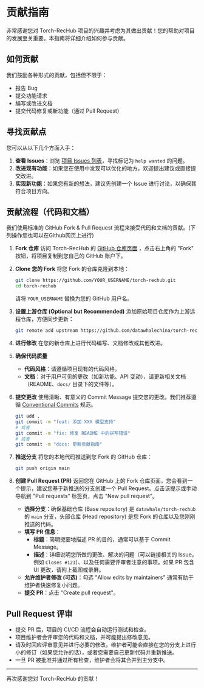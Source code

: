# 贡献指南

非常感谢您对 Torch-RecHub 项目的兴趣并考虑为其做出贡献！您的帮助对项目的发展至关重要。本指南将详细介绍如何参与贡献。

## 如何贡献

我们鼓励各种形式的贡献，包括但不限于：

*   报告 Bug
*   提交功能请求
*   编写或改进文档
*   提交代码修复或新功能（通过 Pull Request）

## 寻找贡献点

您可以从以下几个方面入手：

1.  **查看 Issues**：浏览 [项目 Issues 列表](https://github.com/datawhalechina/torch-rechub/issues)，寻找标记为 `help wanted` 的问题。
2.  **改进现有功能**：如果您在使用中发现可以优化的地方，欢迎提出建议或直接提交改进。
3.  **实现新功能**：如果您有新的想法，建议先创建一个 Issue 进行讨论，以确保其符合项目方向。

## 贡献流程（代码和文档）

我们使用标准的 GitHub Fork & Pull Request 流程来接受代码和文档的贡献。(下列操作您也可以在Github网页上进行)

1.  **Fork 仓库**
    访问 Torch-RecHub 的 [GitHub 仓库页面](https://github.com/datawhalechina/torch-rechub) ，点击右上角的 "Fork" 按钮，将项目复制到您自己的 GitHub 账户下。

2.  **Clone 您的 Fork**
    将您 Fork 的仓库克隆到本地：
    ```bash
    git clone https://github.com/YOUR_USERNAME/torch-rechub.git
    cd torch-rechub
    ```
    请将 `YOUR_USERNAME` 替换为您的 GitHub 用户名。

3.  **设置上游仓库 (Optional but Recommended)**
    添加原始项目仓库作为上游远程仓库，方便同步更新：
    ```bash
    git remote add upstream https://github.com/datawhalechina/torch-rechub.git
    ```

5.  **进行修改**
    在您的新仓库上进行代码编写、文档修改或其他改进。

6.  **确保代码质量**
    *   **代码风格**：请遵循项目现有的代码风格。
    *   **文档**：对于用户可见的更改（如新功能、API 变动），请更新相关文档（README、`docs/` 目录下的文件等）。

7.  **提交更改**
    使用清晰、有意义的 Commit Message 提交您的更改。我们推荐遵循 [Conventional Commits](https://www.conventionalcommits.org/) 规范。
    ```bash
    git add .
    git commit -m "feat: 添加 XXX 模型支持"
    # 或者
    git commit -m "fix: 修复 README 中的拼写错误"
    # 或者
    git commit -m "docs: 更新贡献指南"
    ```

8.  **推送分支**
    将您的本地代码推送到您 Fork 的 GitHub 仓库：
    ```bash
    git push origin main
    ```

9.  **创建 Pull Request (PR)**
    返回您在 GitHub 上的 Fork 仓库页面，您会看到一个提示，建议您基于新推送的分支创建一个 Pull Request。点击该提示或手动导航到 "Pull requests" 标签页，点击 "New pull request"。
    *   **选择分支**：确保基础仓库 (Base repository) 是 `datawhale/torch-rechub` 的 `main` 分支，头部仓库 (Head repository) 是您 Fork 的仓库以及您刚刚推送的代码。
    *   **填写 PR 信息**：
        *   **标题**：简明扼要地描述 PR 的目的，通常可以基于 Commit Message。
        *   **描述**：详细说明您所做的更改、解决的问题（可以链接相关的 Issue，例如 `Closes #123`）、以及任何需要评审者注意的事项。如果 PR 包含 UI 更改，请附上截图或录屏。
    *   **允许维护者修改 (可选)**：勾选 "Allow edits by maintainers" 通常有助于维护者快速修复小问题。
    *   **提交 PR**：点击 "Create pull request"。

## Pull Request 评审

*   提交 PR 后，项目的 CI/CD 流程会自动运行测试和检查。
*   项目维护者会评审您的代码和文档，并可能提出修改意见。
*   请及时回应评审意见并进行必要的修改。维护者可能会直接在您的分支上进行小的修订（如果您允许的话），或者您需要自己更新代码并重新推送。
*   一旦 PR 被批准并通过所有检查，维护者会将其合并到主分支中。

---

再次感谢您对 Torch-RecHub 的贡献！